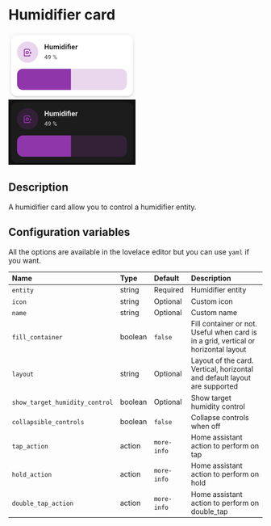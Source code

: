 # Humidifier card

![Humidifier light](../images/humidifier-light.png)
![Humidifier dark](../images/humidifier-dark.png)

## Description

A humidifier card allow you to control a humidifier entity.

## Configuration variables

All the options are available in the lovelace editor but you can use `yaml` if you want.

| Name                           | Type    | Default     | Description                                                                         |
| :----------------------------- | :------ | :---------- | :---------------------------------------------------------------------------------- |
| `entity`                       | string  | Required    | Humidifier entity                                                                   |
| `icon`                         | string  | Optional    | Custom icon                                                                         |
| `name`                         | string  | Optional    | Custom name                                                                         |
| `fill_container`               | boolean | `false`     | Fill container or not. Useful when card is in a grid, vertical or horizontal layout |
| `layout`                       | string  | Optional    | Layout of the card. Vertical, horizontal and default layout are supported           |
| `show_target_humidity_control` | boolean | Optional    | Show target humidity control                                                        |
| `collapsible_controls`         | boolean | `false`     | Collapse controls when off                                                          |
| `tap_action`                   | action  | `more-info` | Home assistant action to perform on tap                                             |
| `hold_action`                  | action  | `more-info` | Home assistant action to perform on hold                                            |
| `double_tap_action`            | action  | `more-info` | Home assistant action to perform on double_tap                                      |
